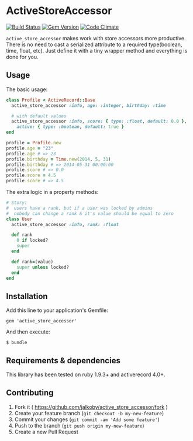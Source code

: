 # ActiveStoreAccessor

[![Build Status](https://travis-ci.org/jalkoby/active_store_accessor.svg?branch=master)](https://travis-ci.org/jalkoby/active_store_accessor)
[![Gem Version](https://badge.fury.io/rb/active_store_accessor.svg)](http://badge.fury.io/rb/active_store_accessor)
[![Code Climate](https://codeclimate.com/github/jalkoby/active_store_accessor.png)](https://codeclimate.com/github/jalkoby/active_store_accessor)

`active_store_accessor` makes work with store accessors more productive. There is no need to cast a serialized attribute to a required type(boolean, time, float, etc). Just define it with a tiny wrapper method and everything is done for you.

## Usage

The basic usage:

```ruby
class Profile < ActiveRecord::Base
  active_store_accessor :info, age: :integer, birthday: :time

  # with default values
  active_store_accessor :info, score: { type: :float, default: 0.0 },
    active: { type: :boolean, default: true }
end

profile = Profile.new
profile.age = "23"
profile.age # => 23
profile.birthday = Time.new(2014, 5, 31)
profile.birthday # => 2014-05-31 00:00:00
profile.score # => 0.0
profile.score = 4.5
profile.score # => 4.5
```

The extra logic in a property methods:
```ruby
# Story:
#  users have a rank, but if a user was locked by admins
#  nobody can change a rank & it's value should be equal to zero
class User
  active_store_accessor :info, rank: :float

  def rank
    0 if locked?
    super
  end

  def rank=(value)
    super unless locked?
  end
end
```

## Installation

Add this line to your application's Gemfile:

    gem 'active_store_accessor'

And then execute:

    $ bundle

## Requirements & dependencies

This library has been tested on ruby 1.9.3+ and activerecord 4.0+.

## Contributing

1. Fork it ( https://github.com/jalkoby/active_store_accessor/fork )
2. Create your feature branch (`git checkout -b my-new-feature`)
3. Commit your changes (`git commit -am 'Add some feature'`)
4. Push to the branch (`git push origin my-new-feature`)
5. Create a new Pull Request
